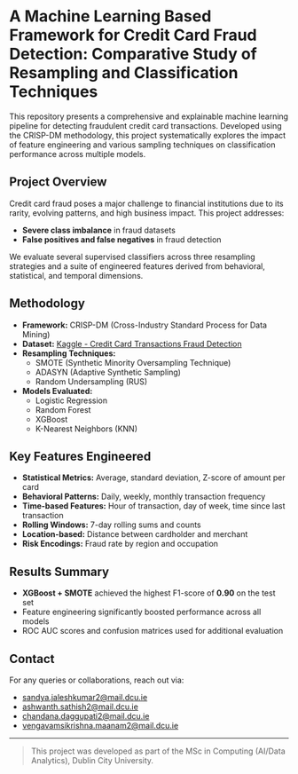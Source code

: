 # A Machine Learning Based Framework for Credit Card Fraud Detection: Comparative Study of Resampling and Classification Techniques

This repository presents a comprehensive and explainable machine learning pipeline for detecting fraudulent credit card transactions. Developed using the CRISP-DM methodology, this project systematically explores the impact of feature engineering and various sampling techniques on classification performance across multiple models.

##  Project Overview

Credit card fraud poses a major challenge to financial institutions due to its rarity, evolving patterns, and high business impact. This project addresses:

- **Severe class imbalance** in fraud datasets  
- **False positives and false negatives** in fraud detection  

We evaluate several supervised classifiers across three resampling strategies and a suite of engineered features derived from behavioral, statistical, and temporal dimensions.

## Methodology

- **Framework:** CRISP-DM (Cross-Industry Standard Process for Data Mining)
- **Dataset:** [Kaggle - Credit Card Transactions Fraud Detection](https://www.kaggle.com/datasets/kartik2112/fraud-detection)
- **Resampling Techniques:**  
  - SMOTE (Synthetic Minority Oversampling Technique)  
  - ADASYN (Adaptive Synthetic Sampling)  
  - Random Undersampling (RUS)
- **Models Evaluated:**  
  - Logistic Regression  
  - Random Forest  
  - XGBoost  
  - K-Nearest Neighbors (KNN)

## Key Features Engineered

- **Statistical Metrics:** Average, standard deviation, Z-score of amount per card  
- **Behavioral Patterns:** Daily, weekly, monthly transaction frequency  
- **Time-based Features:** Hour of transaction, day of week, time since last transaction  
- **Rolling Windows:** 7-day rolling sums and counts  
- **Location-based:** Distance between cardholder and merchant  
- **Risk Encodings:** Fraud rate by region and occupation  

##  Results Summary

- **XGBoost + SMOTE** achieved the highest F1-score of **0.90** on the test set  
- Feature engineering significantly boosted performance across all models  
- ROC AUC scores and confusion matrices used for additional evaluation  


## Contact

For any queries or collaborations, reach out via:

- sandya.jaleshkumar2@mail.dcu.ie  
- ashwanth.sathish2@mail.dcu.ie  
- chandana.daggupati2@mail.dcu.ie  
- vengavamsikrishna.maanam2@mail.dcu.ie  

---

> This project was developed as part of the MSc in Computing (AI/Data Analytics), Dublin City University.



